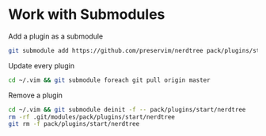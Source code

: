 # Work with Submodules

Add a plugin as a submodule

```bash
git submodule add https://github.com/preservim/nerdtree pack/plugins/start/nerdtree
```

Update every plugin

```bash
cd ~/.vim && git submodule foreach git pull origin master
```

Remove a plugin

```bash
cd ~/.vim && git submodule deinit -f -- pack/plugins/start/nerdtree
rm -rf .git/modules/pack/plugins/start/nerdtree
git rm -f pack/plugins/start/nerdtree
```
